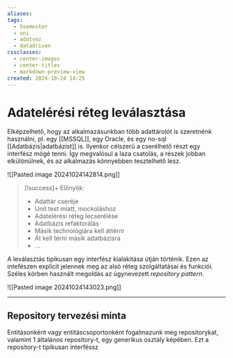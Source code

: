 ```yaml
---
aliases: 
tags:
  - 5semester
  - uni
  - adatvez
  - datadriven
cssclasses:
  - center-images
  - center-titles
  - markdown-preview-view
created: 2024-10-24 14:25
---
```


# Adatelérési réteg leválasztása


Elképzelhető, hogy az alkalmazásunkban több adattárolót is szeretnénk használni, pl. egy [[MSSQL]], egy Oracle, és egy no-sql [[Adatbázis|adatbázist]] is. Ilyenkor célszerű a cserélhető részt egy interfész mögé tenni. Így megvalósul a laza csatolás, a részek jobban elkülönülnek, és az alkalmazás könnyebben tesztelhető lesz.

![[Pasted image 20241024142814.png]]

>[!success]+ Előnyök:
>- Adattár cseréje
>- Unit test miatt, mockoláshoz
>- Adatelérési réteg lecserélése
>- Adatbázis refaktorálás
>- Másik technológiára kell áttérni
>- Át kell térni másik adatbázisra
>- ...

A leválasztás tipikusan egy interfész kialakítása útján történik. Ezen az intefészen explicit jelennek meg az alsó réteg szolgáltatásai és funkciói. Széles körben használt megoldás az úgynevezett *repository pattern*.

![[Pasted image 20241024143023.png]]

---

## Repository tervezési minta

Entitásonként vagy entitáscsoportonként fogalmazunk meg repositorykat, valamint 1 általános repository-t, egy generikus osztály képében. Ezt a repository-t tipikusan interféssz


